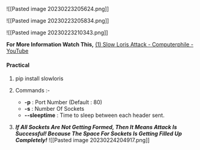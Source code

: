 ![[Pasted image 20230223205624.png]]

![[Pasted image 20230223205834.png]]

![[Pasted image 20230223210343.png]]

**For More Information Watch This,** [(1) Slow Loris Attack - Computerphile - YouTube](https://www.youtube.com/watch?v=XiFkyR35v2Y&ab_channel=Computerphile)


#### Practical
1) pip install slowloris
2) Commands :-
	- **-p** : Port Number (Default : 80)
	- **-s** : Number Of Sockets
	- **--sleeptime** : Time to sleep between each header sent.

3) ***If All Sockets Are Not Getting Formed, Then It Means Attack Is Successful! Because The Space For Sockets Is Getting Filled Up Completely!***
![[Pasted image 20230224204917.png]]